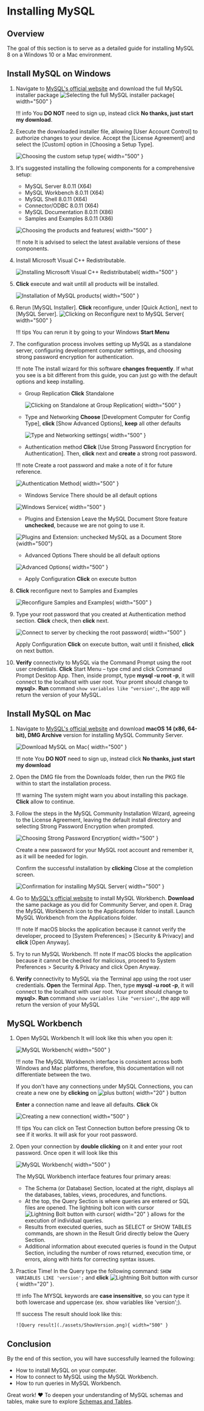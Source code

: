 # Installing MySQL

## Overview

The goal of this section is to serve as a detailed guide for installing MySQL 8 on a Windows 10 or a Mac environment.

## Install MySQL on Windows

1.  Navigate to [MySQL's official website](https://dev.mysql.com/downloads/installer/) and download the full MySQL installer package
    ![Selecting the full MySQL installer package](./assets/MySQLInstallerWindows.png){ width="500" }

    !!! info
        You **DO NOT** need to sign up, instead click **No thanks, just start my download**.

2.  Execute the downloaded installer file, allowing [User Account Control] to authorize changes to your device. Accept the [License Agreement] and select the [Custom] option in [Choosing a Setup Type].

    ![Choosing the custom setup type](./assets/CustomSetup.png){ width="500" }

3.  It's suggested installing the following components for a comprehensive setup:

    - MySQL Server 8.0.11 (X64)
    - MySQL Workbench 8.0.11 (X64)
    - MySQL Shell 8.0.11 (X64)
    - Connector/ODBC 8.0.11 (X64)
    - MySQL Documentation 8.0.11 (X86)
    - Samples and Examples 8.0.11 (X86)

    ![Choosing the products and features](./assets/MySQLFeatures.png){ width="500" }

    !!! note
        It is advised to select the latest available versions of these components.

4.  Install Microsoft Visual C++ Redistributable.

    ![Installing Microsoft Visual C++ Redistributabel](./assets/MicrosoftVisualC++.png){ width="500" }

5.  **Click** execute and wait untill all products will be installed.

    ![Installation of MySQL products](./assets/Installation.png){ width="500" }

6.  Rerun [MySQL Installer]. **Click** reconfigure, under [Quick Action], next to [MySQL Server].
    ![Clicking on Reconfigure next to MySQL Server](./assets/ServerReconfigure.png){ width="500" }

    !!! tips
        You can rerun it by going to your Windows **Start Menu**

7.  The configuration process involves setting up MySQL as a standalone server, configuring development computer settings, and choosing strong password encryption for authentication.

    !!! note
        The install wizard for this software **changes frequently**. If what you see is a bit different from this guide, you can just go with the default options and keep installing.

    - Group Replication
      **Click** Standalone

      ![Clicking on Standalone at Group Replication](./assets/GroupReplication.png){ width="500" }

    - Type and Networking
      **Choose** [Development Computer for Config Type], **click** [Show Advanced Options], **keep** all other defaults

      ![Type and Networking settings](./assets/TypeandNetworking.png){ width="500" }

    - Authentication method
      **Click** [Use Strong Password Encryption for Authentication]. Then, **click** next and **create** a strong root password.

    !!! note
        Create a root password and make a note of it for future reference.

    ![Authentication Method](./assets/AuthenticationMethod.png){ width="500" }

    - Windows Service
      There should be all default options

    ![Windows Service](./assets/WindowsService.png){ width="500" }

    - Plugins and Extension
      Leave the MySQL Document Store feature **unchecked**, because we are not going to use it.

    ![Plugins and Extension: unchecked MySQL as a Document Store](./assets/PluginsandExtensions.png){width="500"}

    - Advanced Options
      There should be all default options

    ![Advanced Options](./assets/AdvancedOptions.png){ width="500" }

    - Apply Configuration
      **Click** on execute button

8.  **Click** reconfigure next to Samples and Examples

    ![Reconfigure Samples and Examples](./assets/MySQLInstallerSaE.png){ width="500" }

9.  Type your root password that you created at Authentication method section. **Click** check, then **click** next.

    ![Connect to server by checking the root password](./assets/ConnecttoServer.png){ width="500" }

    Apply Configuration
    **Click** on execute button, wait until it finished, **click** on next button.

10. **Verify** connectivity to MySQL via the Command Prompt using the root user credentials.
    **Click** Start Menu – type cmd and click Command Prompt Desktop App. Then, inside prompt, type **mysql -u root -p**, it will connect to the localhost with user root.
    Your promt should change to **mysql>**. **Run** command `show variables like "version";`, the app will return the version of your MySQL.

## Install MySQL on Mac

1. Navigate to [MySQL's official website](https://dev.mysql.com/downloads/mysql/) and download **macOS 14 (x86, 64-bit), DMG Archive** version for installing MySQL Community Server.

    ![Download MySQL on Mac](./assets/installMySQLonMac.png){ width="500" }

    !!! note
        You **DO NOT** need to sign up, instead click **No thanks, just start my download**

2. Open the DMG file from the Downloads folder, then run the PKG file within to start the installation process.

    !!! warning
        The system might warn you about installing this package. **Click** allow to continue.

3. Follow the steps in the MySQL Community Installation Wizard, agreeing to the License Agreement, leaving the default install directory and selecting Strong Password Encryption when prompted.

   ![Choosing Strong Password Encryption](./assets/MySQLMacWizard.png){ width="500" }

   Create a new password for your MySQL root account and remember it, as it will be needed for login.

   Confirm the successful installation by **clicking** Close at the completion screen.

   ![Confirmation for installing MySQL Server](./assets/completedInstallationMac.png){ width="500" }

4. Go to [MySQL's official website](https://dev.mysql.com/downloads/workbench/) to install MySQL Workbench. **Download** the same package as you did for Community Server, and open it.
   Drag the MySQL Workbench icon to the Applications folder to install. Launch MySQL Workbench from the Applications folder.

    !!! note
        If macOS blocks the application because it cannot verify the developer, proceed to [System Preferences] > [Security & Privacy] and **click** [Open Anyway].

5. Try to run MySQL Workbench.
    !!! note
        If macOS blocks the application because it cannot be checked for malicious, proceed to System Preferences > Security & Privacy and click Open Anyway.

6. **Verify** connectivity to MySQL via the Terminal app using the root user credentials.
   **Open** the Terminal App. Then, type **mysql -u root -p**, it will connect to the localhost with user root.
   Your promt should change to **mysql>**. **Run** command `show variables like "version";`, the app will return the version of your MySQL

## MySQL Workbench

1.  Open MySQL Workbench
    It will look like this when you open it:

    ![MySQL Workbench](./assets/MySQLWorkbench.png){ width="500" }

    !!! note
        The MySQL Workbench interface is consistent across both Windows and Mac platforms, therefore, this documentation will not differentiate between the two.

    If you don't have any connections under MySQL Connections, you can create a new one by **clicking** on ![plus button](./assets/plusButton.png){ width="20" } button

    **Enter** a connection name and leave all defaults. **Click** Ok

    ![Creating a new connection](./assets/newConnection.png){ width="500" }

    !!! tips
        You can click on Test Connection button before pressing Ok to see if it works. It will ask for your root password.

2.  Open your connection by **double clicking** on it and enter your root password.
    Once open it will look like this

    ![MySQL Workbench](./assets/Workbench.png){ width="500" }

    The MySQL Workbench interface features four primary areas:

    - The Schema (or Database) Section, located at the right, displays all the databases, tables, views, procedures, and functions.
    - At the top, the Query Section is where queries are entered or SQL files are opened. The lightning bolt icon with cursor ![Lightning Bolt button with cursor](./assets/lightningbutton.png){ width="20" } allows for the execution of individual queries.
    - Results from executed queries, such as SELECT or SHOW TABLES commands, are shown in the Result Grid directly below the Query Section.
    - Additional information about executed queries is found in the Output Section, including the number of rows returned, execution time, or errors, along with hints for correcting syntax issues.

3.  Practice Time!
    In the Query type the following command:
    `SHOW VARIABLES LIKE 'version';`
    and **click** ![Lightning Bolt button with cursor](./assets/lightningbutton.png){ width="20" }.

    !!! info
        The MYSQL keywords are **case insensitive**, so you can type it both lowercase and uppercase (ex. show variables like 'version';).

    !!! success
        The result should look like this:

        ![Query result](./assets/ShowVersion.png){ width="500" }

## Conclusion

By the end of this section, you will have successfully learned the following:

- How to install MySQL on your computer.
- How to connect to MySQL using the MySQL Workbench.
- How to run queries in MySQL Workbench.

Great work! :heart: To deepen your understanding of MySQL schemas and tables, make sure to explore [Schemas and Tables](./SchemasAndTables.md).
